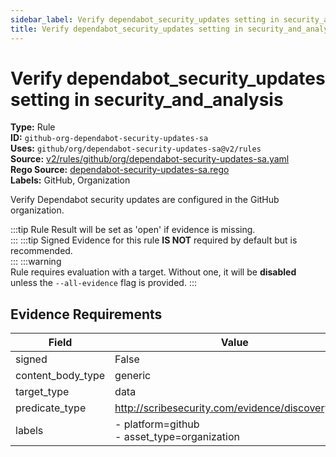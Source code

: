 ```yaml
---
sidebar_label: Verify dependabot_security_updates setting in security_and_analysis
title: Verify dependabot_security_updates setting in security_and_analysis
---  
```

# Verify dependabot_security_updates setting in security_and_analysis  
**Type:** Rule  
**ID:** `github-org-dependabot-security-updates-sa`  
**Uses:** `github/org/dependabot-security-updates-sa@v2/rules`  
**Source:** [v2/rules/github/org/dependabot-security-updates-sa.yaml](https://github.com/scribe-public/sample-policies/v2/rules/github/org/dependabot-security-updates-sa.yaml)  
**Rego Source:** [dependabot-security-updates-sa.rego](https://github.com/scribe-public/sample-policies/v2/rules/github/org/dependabot-security-updates-sa.rego)  
**Labels:** GitHub, Organization  

Verify Dependabot security updates are configured in the GitHub organization.

:::tip 
Rule Result will be set as 'open' if evidence is missing.  
::: 
:::tip 
Signed Evidence for this rule **IS NOT** required by default but is recommended.  
::: 
:::warning  
Rule requires evaluation with a target. Without one, it will be **disabled** unless the `--all-evidence` flag is provided.
::: 

## Evidence Requirements  
| Field | Value |
|-------|-------|
| signed | False |
| content_body_type | generic |
| target_type | data |
| predicate_type | http://scribesecurity.com/evidence/discovery/v0.1 |
| labels | - platform=github<br/>- asset_type=organization |

